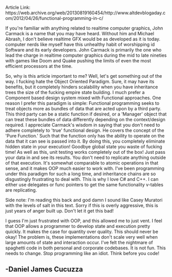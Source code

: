 
<title> Functional Programming vs. OOP </title>

<p>Article Link: https://web.archive.org/web/20130819160454/http://www.altdevblogaday.com/2012/04/26/functional-programming-in-c/</p>

<p>
	If you're familiar with anything related to realtime computer graphics, John Carmack is a name that you may have heard. Without him and Michael Abrash, I don't believe realtime GFX would be as developed as it is today. computer nerds like myself have this unhealthy habit of worshipping id Software and its early developers. John Carmack is primarily the one who lead the charge in realtime computer graphics during the mid to late nineties with games like Doom and Quake pushing the limits of even the most efficient processors at the time.
</p>

<p>
	So, why is this article important to me? Well, let's get something out of the way. I fucking hate the Object Oriented Paradigm. Sure, it may have its benefits, but it completely hinders scalability when you have inheritance trees the size of the fucking empire state building. I much prefer a Component based design system mixed with Functional approaches. One reason I prefer this paradigm is simple: Functional programming seeks to treat objects more as bundles of data that are acted upon by a third party. This third party can be a static function if desired, or a 'Manager' object that can treat these bundles of data differently depending on the context/design required. I appreciate Carmack's wisdom in saying that you don't need to adhere completely to 'true' functional design. He covers the concept of the 'Pure Function.' Such that the function only has the ability to operate on the data that it can see is passed into it. By doing this, you completely eliminate hidden state in your execution! Goodbye global state you waste of fucking time! As well as this, unit testing works completely out of the box! Just pass your data in and see its results. You don't need to replicate anything outside of that execution. It's somewhat comparable to atomic operations in that sense, and it makes OOP much easier to work with. I've been programming under this paradigm for such a long time, and inheritance chains are so disgustingly frustrating to deal with. This is why I love C# and C++. I can either use delegates or func pointers to get the same functionality v-tables are replicating.  
</p>

<p>
	Side note: I'm reading this back and god damn I sound like Casey Muratori with the levels of salt in this text. Sorry if this is overly aggressive, this is just years of anger built up. Don't let it get this bad! 
</p>

<p>
	I guess I'm just frustrated with OOP, and this allowed me to just vent. I feel that OOP allows a programmer to develop state and execution pretty quickly. It makes the case for quantity over quality. This should never be okay! The problem is, these implementations don't scale very well when large amounts of state and interaction occur. I've felt the nightmare of spaghetti code in both personal and corporate codebases. It is not fun. This needs to change. Stop programming like an idiot. Think before you code! 
</p>

<h2> -Daniel James Cucuzza </h2>


